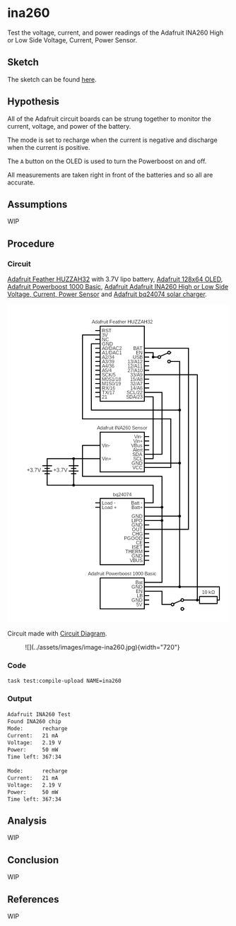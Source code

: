 # ina260

Test the voltage, current, and power readings of the Adafruit INA260 High or Low
Side Voltage, Current, Power Sensor.

## Sketch

The sketch can be found [here][1].

## Hypothesis

All of the Adafruit circuit boards can be strung together to monitor the current,
voltage, and power of the battery.

The mode is set to recharge when the current is negative and discharge when the
current is positive.

The `A` button on the OLED is used to turn the Powerboost on and off.

All measurements are taken right in front of the batteries and so all are accurate.

## Assumptions

WIP

## Procedure

### Circuit

[Adafruit Feather HUZZAH32][5] with 3.7V lipo battery, [Adafruit 128x64 OLED][7], [Adafruit
Powerboost 1000 Basic][3], [Adafruit Adafruit INA260 High or Low Side Voltage, Current, 
Power Sensor][4] and [Adafruit bq24074 solar charger][6].

![](../assets/images/circuit-ina260.png)

Circuit made with [Circuit Diagram][2].

<figure markdown>
  ![](../assets/images/image-ina260.jpg){width="720"}
</figure>

### Code

```shell
task test:compile-upload NAME=ina260
```

### Output

```shell
Adafruit INA260 Test
Found INA260 chip
Mode:      recharge
Current:   21 mA
Voltage:   2.19 V
Power:     50 mW
Time left: 367:34

Mode:      recharge
Current:   21 mA
Voltage:   2.19 V
Power:     50 mW
Time left: 367:34
```

## Analysis

WIP

## Conclusion

WIP

## References

WIP

[1]: https://github.com/nicholaswilde/solar-battery-charger/tree/main/test/${NAME}
[2]: https://www.circuit-diagram.org/
[3]: https://www.adafruit.com/product/2030
[4]: https://www.adafruit.com/product/4226
[5]: https://www.adafruit.com/product/3405
[6]: https://www.adafruit.com/product/4755
[7]: https://www.adafruit.com/product/4650
